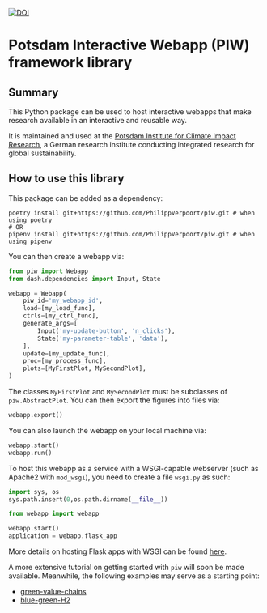 [![DOI](https://zenodo.org/badge/660345299.svg)](https://zenodo.org/doi/10.5281/zenodo.10637379)

# Potsdam Interactive Webapp (PIW) framework library

## Summary

This Python package can be used to host interactive webapps that make research available in an interactive and reusable way.

It is maintained and used at the [Potsdam Institute for Climate Impact Research](https://www.pik-potsdam.de/en), a German research institute conducting integrated research for global sustainability.

## How to use this library

This package can be added as a dependency:
```commandline
poetry install git+https://github.com/PhilippVerpoort/piw.git # when using poetry
# OR
pipenv install git+https://github.com/PhilippVerpoort/piw.git # when using pipenv
```

You can then create a webapp via:
```python
from piw import Webapp
from dash.dependencies import Input, State

webapp = Webapp(
    piw_id='my_webapp_id',
    load=[my_load_func],
    ctrls=[my_ctrl_func],
    generate_args=[
        Input('my-update-button', 'n_clicks'),
        State('my-parameter-table', 'data'),
    ],
    update=[my_update_func],
    proc=[my_process_func],
    plots=[MyFirstPlot, MySecondPlot],
)
```

The classes `MyFirstPlot` and `MySecondPlot` must be subclasses of `piw.AbstractPlot`. You can then export the figures into files via:
```python
webapp.export()
```
You can also launch the webapp on your local machine via:
```python
webapp.start()
webapp.run()
```
To host this webapp as a service with a WSGI-capable webserver (such as Apache2 with `mod_wsgi`), you need to create a file `wsgi.py` as such:
```python
import sys, os
sys.path.insert(0,os.path.dirname(__file__))

from webapp import webapp

webapp.start()
application = webapp.flask_app
```
More details on hosting Flask apps with WSGI can be found [here](https://flask.palletsprojects.com/en/2.0.x/deploying/mod_wsgi/).

A more extensive tutorial on getting started with `piw` will soon be made available. Meanwhile, the following examples may serve as a starting point:
* [green-value-chains](https://github.com/PhilippVerpoort/green-value-chains/)
* [blue-green-H2](https://github.com/PhilippVerpoort/blue-green-H2)
